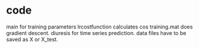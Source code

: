 # code
main for training parameters
lrcostfunction calculates cos
training.mat does gradient descent.
diuresis for time series prediction.
data files have to be saved as X or X_test.

